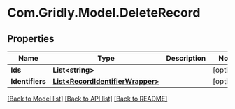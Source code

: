 # Com.Gridly.Model.DeleteRecord

## Properties

Name | Type | Description | Notes
------------ | ------------- | ------------- | -------------
**Ids** | **List&lt;string&gt;** |  | [optional] 
**Identifiers** | [**List&lt;RecordIdentifierWrapper&gt;**](RecordIdentifierWrapper.md) |  | [optional] 

[[Back to Model list]](../README.md#documentation-for-models) [[Back to API list]](../README.md#documentation-for-api-endpoints) [[Back to README]](../README.md)

